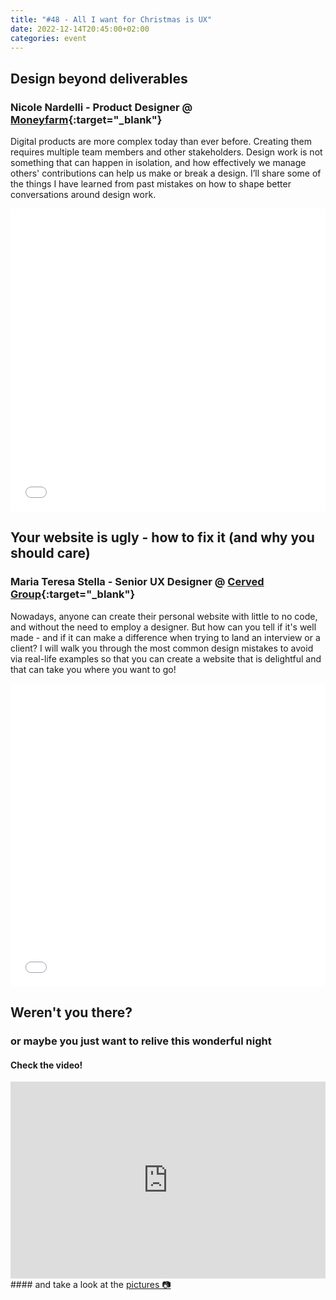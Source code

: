 ```yaml
---
title: "#48 - All I want for Christmas is UX"
date: 2022-12-14T20:45:00+02:00
categories: event
---
```


## Design beyond deliverables

### Nicole Nardelli - Product Designer @ [Moneyfarm](//www.moneyfarm.com){:target="\_blank"}

Digital products are more complex today than ever before. Creating them requires multiple team members and other stakeholders. Design work is not something that can happen in isolation, and how effectively we manage others' contributions can help us make or break a design. I’ll share some of the things I have learned from past mistakes on how to shape better conversations around design work.

<iframe src="//www.slideshare.net/slideshow/embed_code/key/2sSskfV80K1Goh" width="100%" height="485" frameborder="0" marginwidth="0" marginheight="0" scrolling="no" allowfullscreen> </iframe>

## Your website is ugly - how to fix it (and why you should care)

### Maria Teresa Stella - Senior UX Designer @ [Cerved Group](//www.cerved.com){:target="\_blank"}

Nowadays, anyone can create their personal website with little to no code, and without the need to employ a designer. But how can you tell if it's well made - and if it can make a difference when trying to land an interview or a client? I will walk you through the most common design mistakes to avoid via real-life examples so that you can create a website that is delightful and that can take you where you want to go!

<iframe src="//www.slideshare.net/slideshow/embed_code/key/rzy5nekXNbEic2" width="100%" height="485" frameborder="0" marginwidth="0" marginheight="0" scrolling="no" allowfullscreen> </iframe>

## Weren't you there?

### or maybe you just want to relive this wonderful night

<section class="fb-links">

#### Check the video!

<iframe width="100%" height="315" src="https://www.youtube.com/embed/yGcQBFOXqWA" frameborder="0" allow="accelerometer; autoplay; clipboard-write; encrypted-media; gyroscope; picture-in-picture" allowfullscreen></iframe>
#### and take a look at the <a id="fb_photo_album" class="btn-facebook" target="_blank" href="//bit.ly/ST48-p">pictures &#128247;</a>

</section>
